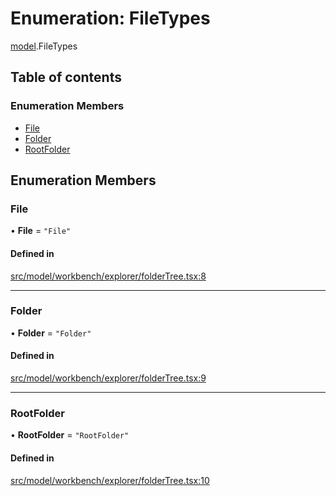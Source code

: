 # Enumeration: FileTypes

[model](../modules/model.md).FileTypes

## Table of contents

### Enumeration Members

- [File](model.FileTypes.md#file)
- [Folder](model.FileTypes.md#folder)
- [RootFolder](model.FileTypes.md#rootfolder)

## Enumeration Members

### File

• **File** = ``"File"``

#### Defined in

[src/model/workbench/explorer/folderTree.tsx:8](https://github.com/gethubai/hubai-core/blob/43abc4a/src/model/workbench/explorer/folderTree.tsx#L8)

___

### Folder

• **Folder** = ``"Folder"``

#### Defined in

[src/model/workbench/explorer/folderTree.tsx:9](https://github.com/gethubai/hubai-core/blob/43abc4a/src/model/workbench/explorer/folderTree.tsx#L9)

___

### RootFolder

• **RootFolder** = ``"RootFolder"``

#### Defined in

[src/model/workbench/explorer/folderTree.tsx:10](https://github.com/gethubai/hubai-core/blob/43abc4a/src/model/workbench/explorer/folderTree.tsx#L10)
